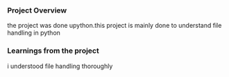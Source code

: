 ### Project Overview

 the project was done upython.this project is mainly done  to understand file handling in python


### Learnings from the project

 i  understood file handling thoroughly


